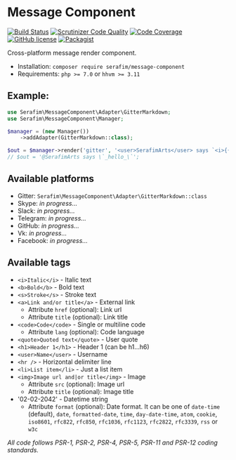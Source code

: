 # Message Component

[![Build Status](https://travis-ci.org/SerafimArts/MessageComponent.svg?branch=master)](https://travis-ci.org/SerafimArts/MessageComponent)
[![Scrutinizer Code Quality](https://scrutinizer-ci.com/g/SerafimArts/MessageComponent/badges/quality-score.png?b=master)](https://scrutinizer-ci.com/g/SerafimArts/MessageComponent/?branch=master)
[![Code Coverage](https://scrutinizer-ci.com/g/SerafimArts/MessageComponent/badges/coverage.png?b=master)](https://scrutinizer-ci.com/g/SerafimArts/MessageComponent/?branch=master)
[![GitHub license](https://img.shields.io/badge/license-WTFPL-green.svg?style=flat)](https://raw.githubusercontent.com/SerafimArts/Properties/master/LICENSE)
[![Packagist](https://img.shields.io/packagist/v/serafim/message-component.svg)](https://packagist.org/packages/serafim/message-component)


Cross-platform message render component.

- Installation: `composer require serafim/message-component`
- Requirements: `php >= 7.0` or `hhvm >= 3.11`

## Example:

```php
use Serafim\MessageComponent\Adapter\GitterMarkdown;
use Serafim\MessageComponent\Manager;

$manager = (new Manager())
    ->addAdapter(GitterMarkdown::class);

$out = $manager->render('gitter', '<user>SerafimArts</user> says `<i>{{ message }}!</i>`');
// $out = '@SerafimArts says \`_hello_\`';
```

## Available platforms

- Gitter: `Serafim\MessageComponent\Adapter\GitterMarkdown::class`
- Skype: _in progress..._
- Slack: _in progress..._
- Telegram: _in progress..._
- GitHub: _in progress..._
- Vk: _in progress..._
- Facebook: _in progress..._

## Available tags

- `<i>Italic</i>` - Italic text
- `<b>Bold</b>` - Bold text
- `<s>Stroke</s>` - Stroke text
- `<a>Link and/or title</a>` - External link
    - Attribute `href` (optional): Link url
    - Attribute `title` (optional): Link title
- `<code>Code</code>` - Single or multiline code
    - Attribute `lang` (optional): Code language
- `<quote>Quoted text</quote>` - User quote
- `<h1>Header 1</h1>` - Header 1 (can be h1...h6)
- `<user>Name</user>` - Username
- `<hr />` - Horizontal delimiter line
- `<li>List item</li>` - Just a list item
- `<img>Image url and|or title</img>` - Image
    - Attribute `src` (optional): Image url
    - Attribute `title` (optional): Image title
- '<date>02-02-2042</date>' - Datetime string
    - Attribute `format` (optional): Date format. 
    It can be one of `date-time` (default), `date`, `formatted-date`, `time`, `day-date-time`, `atom`, `cookie`, 
    `iso8601`, `rfc822`, `rfc850`, `rfc1036`, `rfc1123`, `rfc2822`, `rfc3339`, `rss` or `w3c`

_All code follows PSR-1, PSR-2, PSR-4, PSR-5, PSR-11 and PSR-12 coding standards._